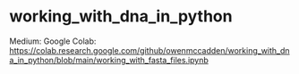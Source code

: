# working_with_dna_in_python

Medium:
Google Colab: https://colab.research.google.com/github/owenmccadden/working_with_dna_in_python/blob/main/working_with_fasta_files.ipynb
